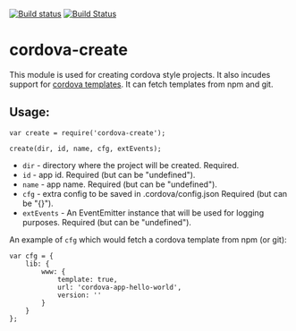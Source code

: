 <!--
#
# Licensed to the Apache Software Foundation (ASF) under one
# or more contributor license agreements.  See the NOTICE file
# distributed with this work for additional information
# regarding copyright ownership.  The ASF licenses this file
# to you under the Apache License, Version 2.0 (the
# "License"); you may not use this file except in compliance
# with the License.  You may obtain a copy of the License at
#
# http://www.apache.org/licenses/LICENSE-2.0
#
# Unless required by applicable law or agreed to in writing,
# software distributed under the License is distributed on an
# "AS IS" BASIS, WITHOUT WARRANTIES OR CONDITIONS OF ANY
#  KIND, either express or implied.  See the License for the
# specific language governing permissions and limitations
# under the License.
#
-->

[![Build status](https://ci.appveyor.com/api/projects/status/a00hk739gm700dk4?svg=true)](https://ci.appveyor.com/project/Humbedooh/cordova-create) 
[![Build Status](https://travis-ci.org/apache/cordova-create.svg?branch=master)](https://travis-ci.org/apache/cordova-create)

# cordova-create

This module is used for creating cordova style projects. It also incudes support for [cordova templates](http://cordova.apache.org/docs/en/latest/guide/cli/template.html). It can fetch templates from npm and git.

## Usage:

```
var create = require('cordova-create');

create(dir, id, name, cfg, extEvents);
```

- `dir` - directory where the project will be created. Required.
- `id` - app id. Required (but can be "undefined").
- `name` - app name. Required (but can be "undefined").
- `cfg` - extra config to be saved in .cordova/config.json Required (but can be "{}").
- `extEvents` - An EventEmitter instance that will be used for logging purposes. Required (but can be "undefined").

An example of `cfg` which would fetch a cordova template from npm (or git):

```
var cfg = {
    lib: {
        www: {
            template: true,
            url: 'cordova-app-hello-world',
            version: ''
        }
    }
};
```
